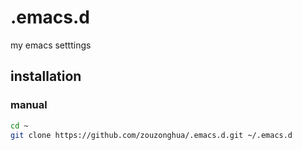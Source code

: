 # .emacs.d

my emacs setttings

## installation

### manual

```sh
cd ~
git clone https://github.com/zouzonghua/.emacs.d.git ~/.emacs.d
```
